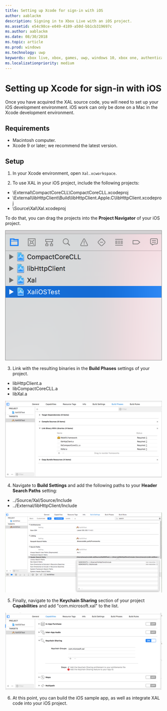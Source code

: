 ```yaml
---
title: Setting up Xcode for sign-in with iOS
author: aablackm
description: Signing in to Xbox Live with an iOS project.
ms.assetid: e54c98ce-e049-4189-a50d-bb1cb319697c
ms.author: aablackm
ms.date: 08/30/2018
ms.topic: article
ms.prod: windows
ms.technology: uwp
keywords: xbox live, xbox, games, uwp, windows 10, xbox one, authentication, sign-in
ms.localizationpriority: medium
---
```


# Setting up Xcode for sign-in with iOS

Once you have acquired the XAL source code, you will need to set up your iOS development environment.
iOS work can only be done on a Mac in the Xcode development environment.


## Requirements

- Macintosh computer.
- Xcode 9 or later; we recommend the latest version.


## Setup

1. In your Xcode environment, open `Xal.xcworkspace`.

2. To use XAL in your iOS project, include the following projects:

- \External\CompactCoreCLL\CompactCoreCLL.xcodeproj
- \External\libHttpClient\Build\libHttpClient.Apple.C\libHttpClient.xcodeproj
- \Source\Xal\Xal.xcodeproj

To do that, you can drag the projects into the **Project Navigator** of your iOS project.  

![xcode project navigator](../../images/xal/xcode_projectnavigator.png)

3. Link with the resulting binaries in the **Build Phases** settings of your project.  

- libHttpClient.a
- libCompactCoreCLL.a
- libXal.a  

![xcode buildphases](../../images/xal/xcode_buildphases.png)


4. Navigate to **Build Settings** and add the following paths to your **Header Search Paths** setting:

- ../Source/Xal/Source/Include
- ../External/libHttpClient/Include

![set header search paths](../../images/xal/xcode_buildsettings_headersearchpaths.png)

5. Finally, navigate to the **Keychain Sharing** section of your project **Capabilities** and add "com.microsoft.xal" to the list.  

![xcode keychain sharing](../../images/xal/xcode_capabilities_keychainsharing.png)

6. At this point, you can build the iOS sample app, as well as integrate XAL code into your iOS project.
